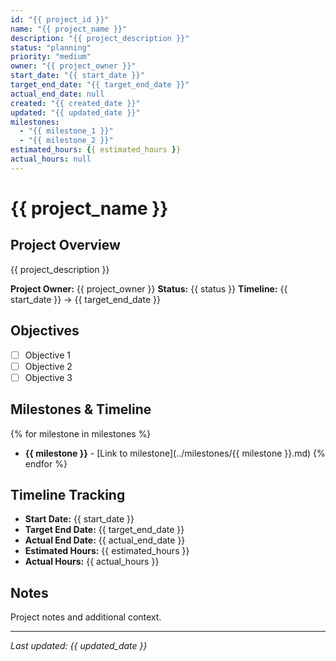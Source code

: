 ```yaml
---
id: "{{ project_id }}"
name: "{{ project_name }}"
description: "{{ project_description }}"
status: "planning"
priority: "medium"
owner: "{{ project_owner }}"
start_date: "{{ start_date }}"
target_end_date: "{{ target_end_date }}"
actual_end_date: null
created: "{{ created_date }}"
updated: "{{ updated_date }}"
milestones:
  - "{{ milestone_1 }}"
  - "{{ milestone_2 }}"
estimated_hours: {{ estimated_hours }}
actual_hours: null
---
```


# {{ project_name }}

## Project Overview

{{ project_description }}

**Project Owner:** {{ project_owner }}
**Status:** {{ status }}
**Timeline:** {{ start_date }} → {{ target_end_date }}

## Objectives

- [ ] Objective 1
- [ ] Objective 2
- [ ] Objective 3

## Milestones & Timeline

{% for milestone in milestones %}
- **{{ milestone }}** - [Link to milestone](../milestones/{{ milestone }}.md)
{% endfor %}

## Timeline Tracking

- **Start Date:** {{ start_date }}
- **Target End Date:** {{ target_end_date }}
- **Actual End Date:** {{ actual_end_date }}
- **Estimated Hours:** {{ estimated_hours }}
- **Actual Hours:** {{ actual_hours }}

## Notes

Project notes and additional context.

---
*Last updated: {{ updated_date }}*